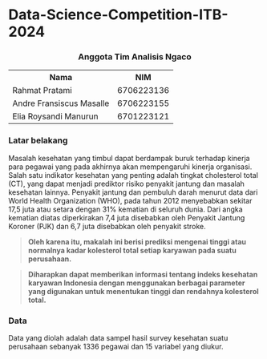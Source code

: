 # Data-Science-Competition-ITB-2024

### <p align="center">Anggota Tim Analisis Ngaco</p>


<table align="center">
  <tr>
    <th>Nama</th>
    <th>NIM</th>
  </tr>
  <tr>
    <td>Rahmat Pratami</td>
    <td>6706223136</td>
  </tr>
  <tr>
    <td>Andre Fransiscus Masalle</td>
    <td>6706223155</td>
  </tr>
  <tr>
    <td>Elia Roysandi Manurun</td>
    <td>6701223121</td>
  </tr>
</table>






### Latar belakang


Masalah kesehatan yang timbul dapat berdampak buruk terhadap kinerja para pegawai 
yang pada akhirnya akan mempengaruhi kinerja organisasi. 
Salah satu indikator kesehatan yang penting adalah tingkat cholesterol total (CT), yang dapat menjadi prediktor risiko penyakit jantung dan masalah kesehatan lainnya. 
Penyakit jantung dan pembuluh darah menurut data dari World Health Organization (WHO), pada tahun 2012 menyebabkan sekitar 17,5 juta atau setara dengan 31% kematian di seluruh dunia. 
Dari angka kematian diatas diperkirakan 7,4 juta disebabkan oleh Penyakit Jantung Koroner (PJK) dan 6,7 juta disebabkan oleh penyakit stroke.

> **Oleh karena itu, makalah ini berisi prediksi mengenai tinggi atau normalnya kadar kolesterol total setiap karyawan pada suatu perusahaan.** 

> **Diharapkan dapat memberikan informasi tentang indeks kesehatan karyawan Indonesia dengan menggunakan berbagai parameter yang digunakan untuk menentukan tinggi dan rendahnya 
kolesterol total.**



### Data 


Data yang diolah adalah data sampel hasil survey kesehatan suatu perusahaan sebanyak 1336 pegawai dan 15 variabel yang diukur. 


